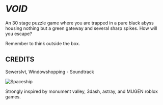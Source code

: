 # ***VOID***
An 30 stage puzzle game where you are trapped in a pure black abyss housing nothing but a green gateway and several sharp spikes. How will you escape?

Remember to think outside the box.

## CREDITS
Sewerslvt, Windowshopping - Soundtrack

![Spaceship](https://github.com/TacoGuy21/VOID/assets/119009502/c779e3ea-cf23-4743-abed-76f7c4092a22)

Strongly inspired by monument valley, 3dash, astray, and MUGEN roblox games.

